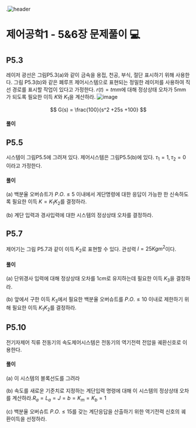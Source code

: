 .![header](https://capsule-render.vercel.app/api?type=wave&color=auto&height=300&section=header&text=Control-Systems-Engineering&fontSize=30)




#  제어공학1 - 5&6장 문제풀이 :computer: 



## P5.3
레이저 광선은 그림P5.3(a)와 같이 금속을 용접, 천공, 부식, 절단 표시하기 위해 사용한다. 그림 P5.3(b)와 같은 폐루프 제어시스템으로 표현되는 정밀한 레이저를 사용하여 직선 경로를 표시할 작업이 있다고 가정한다. $r(t) = t mm$에 대해 정상상태 오차가 5mm가 되도록 필요한 이득 $K$와 $K_1$을 계산하라.
![image](https://github.com/homind/control-systems-engineering/assets/101074052/77854ffc-09f4-487e-bcfd-4189250c1288)


$$
G(s) = \frac{100}{s^2 +25s +100}
$$


#### 풀이

## P5.5
시스템이 그림P5.5에 그려져 있다. 제어시스템은 그림P5.5(b)에 있다. $\tau_1 = 1, \tau_2 = 0$이라고 가정한다.

#### 풀이
(a) 백분율 오버슈트가 $P.O. \leq 5%$ 이내에서 게단명령에 대한 응답이 가능한 한 신속하도록 필요한 이득 $K = K_1K_2$를 결정하라.


(b) 계단 입력과 경사입력에 대한 시스템의 정상상태 오차를 결정하라.

## P5.7
제어기는 그림 P5.7과 같이 이득 $K_2$로 표현할 수 있다. 관성력 $I = 25Kgm^2$이다.
#### 풀이

(a) 단위경사 입력에 대해 정상상태 오차를 $1cm$로 유지하는데 필요한 이득 $K_3$을 결정하라.



(b) 앞에서 구한 이득 $K_3$에서 필요한 백분율 오버슈트를  $P.O. \leq 10%$ 이내로 제한하기 위해 필요한 이득 $K_1K_2$를 결정하라.



## P5.10
전기자제어 직류 전동기의 속도제어시스템은 전동기의 역기전력 전압을 궤환신호로 이용한다.

#### 풀이
(a) 이 시스템의 블록선도를 그려라

(b) 속도를 새로운 기준치로 지정하는 계단입력 명령에 대해 이 시스템의 정상상태 오차를 계산하라.$R_a = L_a =  J = b = K_m = K_b = 1$

(c) 백분율 오버슈트  $P.O. \leq 15%$를 갖는 계단응답을 산출하기 위한 역기전력 신호의 궤환이득을 선정하라. 




